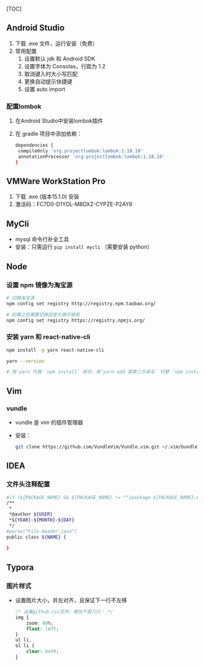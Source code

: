 [TOC]

## Android Studio

1. 下载 .exe 文件，运行安装（免费）
2. 常用配置
   1. 设置默认 jdk 和 Android SDK
   2. 设置字体为 Consolas，行距为 1.2
   3. 取消键入时大小写匹配
   4. 更换自动提示快捷键
   5. 设置 auto import

### 配置lombok

1. 在Android Studio中安装lombok插件

2. 在 gradle 项目中添加依赖：

   ```sh
   dependencies {
   	compileOnly 'org.projectlombok:lombok:1.18.10'
   	annotationProcessor 'org.projectlombok:lombok:1.18.10'
   }
   ```

   



## VMWare WorkStation Pro

1. 下载 .exe (版本15.1.0) 安装
2. 激活码：FC7D0-D1YDL-M8DXZ-CYPZE-P2AY6



## MyCli

- mysql 命令行补全工具
- 安装：只需运行 `pip install mycli` （需要安装 python）



## Node

### 设置 npm 镜像为淘宝源

```sh
# 切换淘宝源
npm config set registry http://registry.npm.taobao.org/

# 如果之后需要切换回官方源可使用 
npm config set registry https://registry.npmjs.org/
```

### 安装 yarn 和 react-native-cli

```sh
npm install -g yarn react-native-cli

yarn --version

# 用`yarn`代替 `npm install` 命令，用`yarn add 某第三方库名` 代替 `npm install 某第三方库名`
```



## Vim

### vundle

- vundle 是 vim 的插件管理器

- 安装：

  ```sh
  git clone https://github.com/VundleVim/Vundle.vim.git ~/.vim/bundle/Vundle.vim
  ```




## IDEA

### 文件头注释配置

```sh
#if (${PACKAGE_NAME} && ${PACKAGE_NAME} != "")package ${PACKAGE_NAME};#end
/**
 *
 *@author ${USER}
 *${YEAR}-${MONTH}-${DAY}
 */
#parse("File Header.java")
public class ${NAME} {
    
}
```



## Typora

### 图片样式

- 设置图片大小，并左对齐，且保证下一行不左移

  ```css
  /* 设置github.css文件，增加下面几行： */
  img {
      zoom: 60%;
      float: left;
  }
  ul li,
  ol li {
      clear: both;
  }
  ```

  